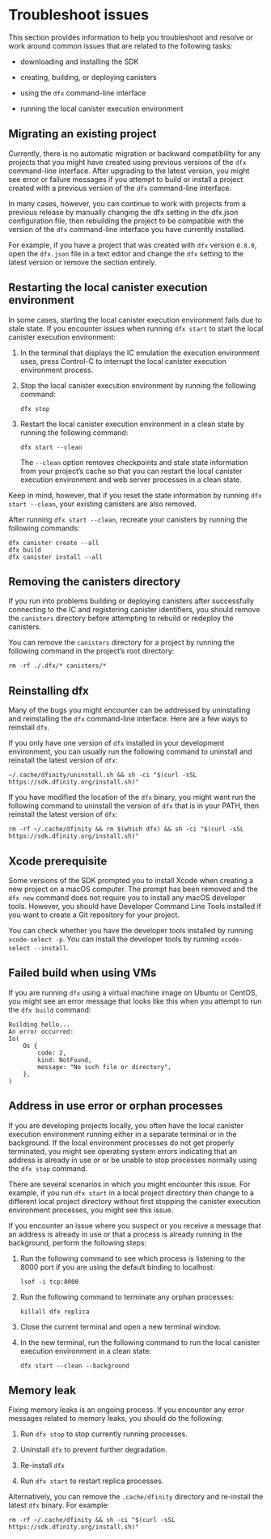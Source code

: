 # Troubleshoot issues

This section provides information to help you troubleshoot and resolve or work around common issues that are related to the following tasks:

-   downloading and installing the SDK

-   creating, building, or deploying canisters

-   using the `dfx` command-line interface

-   running the local canister execution environment

## Migrating an existing project

Currently, there is no automatic migration or backward compatibility for any projects that you might have created using previous versions of the `dfx` command-line interface. After upgrading to the latest version, you might see error or failure messages if you attempt to build or install a project created with a previous version of the `dfx` command-line interface.

In many cases, however, you can continue to work with projects from a previous release by manually changing the dfx setting in the dfx.json configuration file, then rebuilding the project to be compatible with the version of the `dfx` command-line interface you have currently installed.

For example, if you have a project that was created with `dfx` version `0.8.0`, open the `dfx.json` file in a text editor and change the `dfx` setting to the latest version or remove the section entirely.

## Restarting the local canister execution environment

In some cases, starting the local canister execution environment fails due to stale state. If you encounter issues when running `dfx start` to start the local canister execution environment:

1.  In the terminal that displays the IC emulation the execution environment uses, press Control-C to interrupt the local canister execution environment process.

2.  Stop the local canister execution environment by running the following command:

        dfx stop

3.  Restart the local canister execution environment in a clean state by running the following command:

        dfx start --clean

    The `--clean` option removes checkpoints and stale state information from your project’s cache so that you can restart the local canister execution environment and web server processes in a clean state.

Keep in mind, however, that if you reset the state information by running `dfx start --clean`, your existing canisters are also removed.

After running `dfx start --clean`, recreate your canisters by running the following commands:

    dfx canister create --all
    dfx build
    dfx canister install --all

## Removing the canisters directory

If you run into problems building or deploying canisters after successfully connecting to the IC and registering canister identifiers, you should remove the `canisters` directory before attempting to rebuild or redeploy the canisters.

You can remove the `canisters` directory for a project by running the following command in the project’s root directory:

    rm -rf ./.dfx/* canisters/*

## Reinstalling dfx

Many of the bugs you might encounter can be addressed by uninstalling and reinstalling the `dfx` command-line interface. Here are a few ways to reinstall `dfx`.

If you only have one version of `dfx` installed in your development environment, you can usually run the following command to uninstall and reinstall the latest version of `dfx`:

    ~/.cache/dfinity/uninstall.sh && sh -ci "$(curl -sSL https://sdk.dfinity.org/install.sh)"

If you have modified the location of the `dfx` binary, you might want run the following command to uninstall the version of `dfx` that is in your PATH, then reinstall the latest version of `dfx`:

    rm -rf ~/.cache/dfinity && rm $(which dfx) && sh -ci "$(curl -sSL https://sdk.dfinity.org/install.sh)"

## Xcode prerequisite

Some versions of the SDK prompted you to install Xcode when creating a new project on a macOS computer. The prompt has been removed and the `dfx new` command does not require you to install any macOS developer tools. However, you should have Developer Command Line Tools installed if you want to create a Git repository for your project.

You can check whether you have the developer tools installed by running `xcode-select -p`. You can install the developer tools by running `xcode-select --install`.

## Failed build when using VMs

If you are running `dfx` using a virtual machine image on Ubuntu or CentOS, you might see an error message that looks like this when you attempt to run the `dfx build` command:

    Building hello...
    An error occurred:
    Io(
        Os {
            code: 2,
            kind: NotFound,
            message: "No such file or directory",
        },
    )

## Address in use error or orphan processes

If you are developing projects locally, you often have the local canister execution environment running either in a separate terminal or in the background. If the local environment processes do not get properly terminated, you might see operating system errors indicating that an address is already in use or or be unable to stop processes normally using the `dfx stop` command.

There are several scenarios in which you might encounter this issue. For example, if you run `dfx start` in a local project directory then change to a different local project directory without first stopping the canister execution environment processes, you might see this issue.

If you encounter an issue where you suspect or you receive a message that an address is already in use or that a process is already running in the background, perform the following steps:

1.  Run the following command to see which process is listening to the 8000 port if you are using the default binding to localhost:

        lsof -i tcp:8000

2.  Run the following command to terminate any orphan processes:

        killall dfx replica

3.  Close the current terminal and open a new terminal window.

4.  In the new terminal, run the following command to run the local canister execution environment in a clean state:

        dfx start --clean --background

## Memory leak

Fixing memory leaks is an ongoing process. If you encounter any error messages related to memory leaks, you should do the following:

1.  Run `dfx stop` to stop currently running processes.

2.  Uninstall `dfx` to prevent further degradation.

3.  Re-install `dfx`

4.  Run `dfx start` to restart replica processes.

Alternatively, you can remove the `.cache/dfinity` directory and re-install the latest `dfx` binary. For example:

    rm -rf ~/.cache/dfinity && sh -ci "$(curl -sSL https://sdk.dfinity.org/install.sh)"
